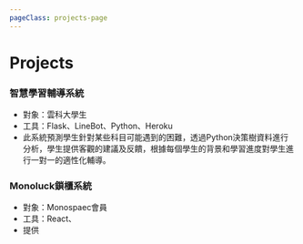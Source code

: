 ```yaml
---
pageClass: projects-page
---
```


# Projects

<!-- Here are some works of mine :books: -->

<ProjectCard image="/projects/project.jpg">

### 智慧學習輔導系統 <img :src="$withBase('/projects/Intern.png')" alt="">
- 對象：雲科大學生
- 工具：Flask、LineBot、Python、Heroku
- 此系統預測學生針對某些科目可能遇到的困難，透過Python決策樹資料進行分析，學生提供客觀的建議及反饋，根據每個學生的背景和學習進度對學生進行一對一的適性化輔導。
 
<!-- <img :src="$withBase('/projects/coruse.png')" alt="">  -->


</ProjectCard>

<ProjectCard image="/projects/mono.png">

### Monoluck鎖櫃系統 <img :src="$withBase('/projects/luck.png')" alt="">
- 對象：Monospaec會員
- 工具：React、
- 提供




</ProjectCard>

<style lang="stylus">

.projects-page
  background-color #fafbfc

</style>
